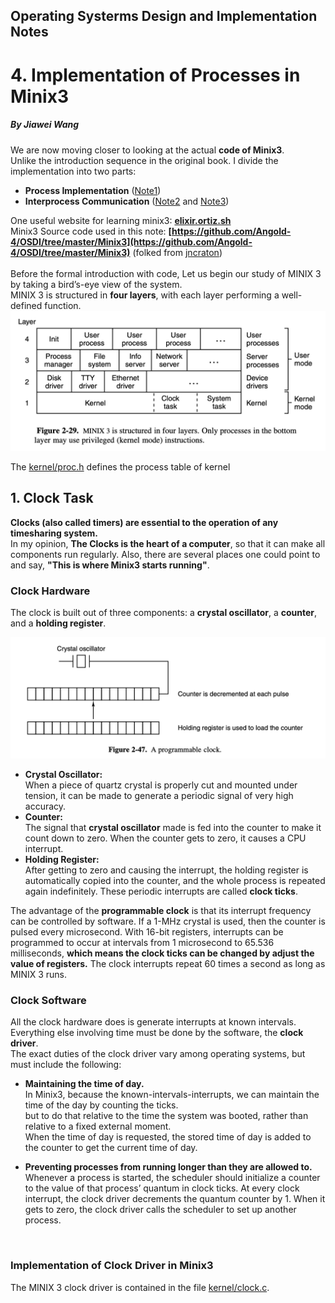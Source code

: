 ## Operating Systerms Design and Implementation Notes

# 4. Implementation of Processes in Minix3
##### By Jiawei Wang

We are now moving closer to looking at the actual **code of Minix3**.<br>
Unlike the introduction sequence in the original book. I divide the implementation into two parts:<br>
* **Process Implementation** ([Note1](https://github.com/Angold-4/OSDI/blob/master/Chapter/Chapter2/1Introprogress.md))
* **Interprocess Communication** ([Note2](https://github.com/Angold-4/OSDI/blob/master/Chapter/Chapter2/2Communication.md) and [Note3](https://github.com/Angold-4/OSDI/blob/master/Chapter/Chapter2/3Semaphore.md))

One useful website for learning minix3: **[elixir.ortiz.sh](https://elixir.ortiz.sh/minix/v3.1.8/C/ident/)**<br>
Minix3 Source code used in this note: **[https://github.com/Angold-4/OSDI/tree/master/Minix3](https://github.com/Angold-4/OSDI/tree/master/Minix3)** (folked from [jncraton](https://github.com/jncraton/minix3))<br>
<br>
Before the formal introduction with code, Let us begin our study of MINIX 3 by taking a bird’s-eye view of the system. <br>
MINIX 3 is structured in **four layers**, with each layer performing a well-defined function. <br>
![layer](Sources/layer.png)

The [kernel/proc.h](https://github.com/Angold-4/OSDI/blob/master/Minix3/kernel/proc.h) defines the process table of kernel<br>


## 1. Clock Task
**Clocks (also called timers) are essential to the operation of any timesharing system.**<br>
In my opinion, **The Clocks is the heart of a computer**, so that it can make all components run regularly. Also, there are several places one could point to and say, **"This is where Minix3 starts running"**.
<br>


### Clock Hardware
The clock is built out of three components: a **crystal oscillator**, a **counter**, and a **holding register**.<br>

![clock](Sources/clock.png)


* **Crystal Oscillator:**<br>When a piece of quartz crystal is properly cut and mounted under tension, it can be made to generate a periodic signal of very high accuracy. 
* **Counter:**<br> The signal that **crystal oscillator** made is fed into the counter to make it count down to zero. When the counter gets to zero, it causes a CPU interrupt.
* **Holding Register:**<br> After getting to zero and causing the interrupt, the holding register is automatically copied into the counter, and the whole process is repeated again indefinitely. These periodic interrupts are called **clock ticks**.<br>

The advantage of the **programmable clock** is that its interrupt frequency can be controlled by software. If a 1-MHz crystal is used, then the counter is pulsed every microsecond. With 16-bit registers, interrupts can be programmed to occur at intervals from 1 microsecond to 65.536 milliseconds, **which means the clock ticks can be changed by adjust the value of registers.** The clock interrupts repeat 60 times a second as long as MINIX 3 runs.<br>


### Clock Software
All the clock hardware does is generate interrupts at known intervals. Everything else involving time must be done by the software, the **clock driver**.<br>
The exact duties of the clock driver vary among operating systems, but must include the following:<br>

* **Maintaining the time of day.**<br>
In Minix3, because the known-intervals-interrupts, we can maintain the time of the day by counting the ticks.<br> but to do that relative to the time the system was booted, rather than relative to a fixed external moment.<br>When the time of day is requested, the stored time of day is added to the counter to get the current time of day. <br>

* **Preventing processes from running longer than they are allowed to.**<br>
Whenever a process is started, the scheduler should initialize a counter to the value of that process’ quantum in clock ticks. At every clock interrupt, the clock driver decrements the quantum counter by 1. When it gets to zero, the clock driver calls the scheduler to set up another process.<br>
<br>



### Implementation of Clock Driver in Minix3
The MINIX 3 clock driver is contained in the file [kernel/clock.c](https://github.com/Angold-4/OSDI/blob/master/Minix3/kernel/clock.c).



 


